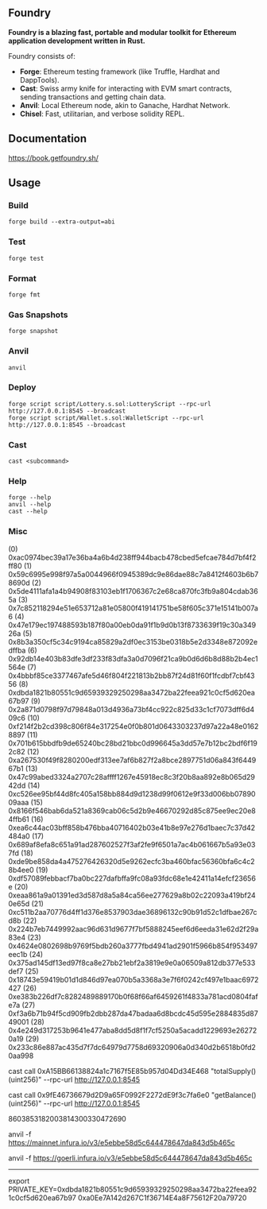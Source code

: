 ## Foundry

**Foundry is a blazing fast, portable and modular toolkit for Ethereum application development written in Rust.**

Foundry consists of:

- **Forge**: Ethereum testing framework (like Truffle, Hardhat and DappTools).
- **Cast**: Swiss army knife for interacting with EVM smart contracts, sending transactions and getting chain data.
- **Anvil**: Local Ethereum node, akin to Ganache, Hardhat Network.
- **Chisel**: Fast, utilitarian, and verbose solidity REPL.

## Documentation

https://book.getfoundry.sh/

## Usage

### Build

```shell
forge build --extra-output=abi
```

### Test

```shell
forge test
```

### Format

```shell
forge fmt
```

### Gas Snapshots

```shell
forge snapshot
```

### Anvil

```shell
anvil
```

### Deploy

```shell
forge script script/Lottery.s.sol:LotteryScript --rpc-url http://127.0.0.1:8545 --broadcast
forge script script/Wallet.s.sol:WalletScript --rpc-url http://127.0.0.1:8545 --broadcast

```

### Cast

```shell
cast <subcommand>
```

### Help

```shell
forge --help
anvil --help
cast --help
```

### Misc

(0) 0xac0974bec39a17e36ba4a6b4d238ff944bacb478cbed5efcae784d7bf4f2ff80
(1) 0x59c6995e998f97a5a0044966f0945389dc9e86dae88c7a8412f4603b6b78690d
(2) 0x5de4111afa1a4b94908f83103eb1f1706367c2e68ca870fc3fb9a804cdab365a
(3) 0x7c852118294e51e653712a81e05800f419141751be58f605c371e15141b007a6
(4) 0x47e179ec197488593b187f80a00eb0da91f1b9d0b13f8733639f19c30a34926a
(5) 0x8b3a350cf5c34c9194ca85829a2df0ec3153be0318b5e2d3348e872092edffba
(6) 0x92db14e403b83dfe3df233f83dfa3a0d7096f21ca9b0d6d6b8d88b2b4ec1564e
(7) 0x4bbbf85ce3377467afe5d46f804f221813b2bb87f24d81f60f1fcdbf7cbf4356
(8) 0xdbda1821b80551c9d65939329250298aa3472ba22feea921c0cf5d620ea67b97
(9) 0x2a871d0798f97d79848a013d4936a73bf4cc922c825d33c1cf7073dff6d409c6
(10) 0xf214f2b2cd398c806f84e317254e0f0b801d0643303237d97a22a48e01628897
(11) 0x701b615bbdfb9de65240bc28bd21bbc0d996645a3dd57e7b12bc2bdf6f192c82
(12) 0xa267530f49f8280200edf313ee7af6b827f2a8bce2897751d06a843f644967b1
(13) 0x47c99abed3324a2707c28affff1267e45918ec8c3f20b8aa892e8b065d2942dd
(14) 0xc526ee95bf44d8fc405a158bb884d9d1238d99f0612e9f33d006bb0789009aaa
(15) 0x8166f546bab6da521a8369cab06c5d2b9e46670292d85c875ee9ec20e84ffb61
(16) 0xea6c44ac03bff858b476bba40716402b03e41b8e97e276d1baec7c37d42484a0
(17) 0x689af8efa8c651a91ad287602527f3af2fe9f6501a7ac4b061667b5a93e037fd
(18) 0xde9be858da4a475276426320d5e9262ecfc3ba460bfac56360bfa6c4c28b4ee0
(19) 0xdf57089febbacf7ba0bc227dafbffa9fc08a93fdc68e1e42411a14efcf23656e
(20) 0xeaa861a9a01391ed3d587d8a5a84ca56ee277629a8b02c22093a419bf240e65d
(21) 0xc511b2aa70776d4ff1d376e8537903dae36896132c90b91d52c1dfbae267cd8b
(22) 0x224b7eb7449992aac96d631d9677f7bf5888245eef6d6eeda31e62d2f29a83e4
(23) 0x4624e0802698b9769f5bdb260a3777fbd4941ad2901f5966b854f953497eec1b
(24) 0x375ad145df13ed97f8ca8e27bb21ebf2a3819e9e0a06509a812db377e533def7
(25) 0x18743e59419b01d1d846d97ea070b5a3368a3e7f6f0242cf497e1baac6972427
(26) 0xe383b226df7c8282489889170b0f68f66af6459261f4833a781acd0804fafe7a
(27) 0xf3a6b71b94f5cd909fb2dbb287da47badaa6d8bcdc45d595e2884835d8749001
(28) 0x4e249d317253b9641e477aba8dd5d8f1f7cf5250a5acadd1229693e262720a19
(29) 0x233c86e887ac435d7f7dc64979d7758d69320906a0d340d2b6518b0fd20aa998

cast call 0xA15BB66138824a1c7167f5E85b957d04Dd34E468 "totalSupply()(uint256)" --rpc-url http://127.0.0.1:8545

cast call 0x9fE46736679d2D9a65F0992F2272dE9f3c7fa6e0 "getBalance()(uint256)" --rpc-url http://127.0.0.1:8545

8603853182003814300330472690

anvil -f https://mainnet.infura.io/v3/e5ebbe58d5c644478647da843d5b465c

anvil -f https://goerli.infura.io/v3/e5ebbe58d5c644478647da843d5b465c

---

export PRIVATE_KEY=0xdbda1821b80551c9d65939329250298aa3472ba22feea921c0cf5d620ea67b97
0xa0Ee7A142d267C1f36714E4a8F75612F20a79720
